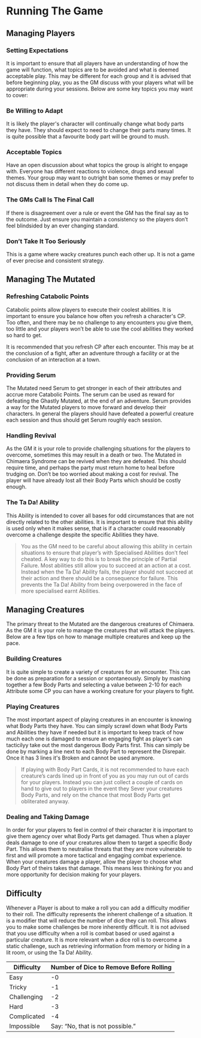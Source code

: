 # Running The Game

## Managing Players

### Setting Expectations

It is important to ensure that all players have an understanding of how the game will function, what topics are to be avoided and what is deemed acceptable play. This may be different for each group and it is advised that before beginning play, you as the GM discuss with your players what will be appropriate during your sessions. Below are some key topics you may want to cover:

### Be Willing to Adapt

It is likely the player's character will continually change what body parts they have. They should expect to need to change their parts many times. It is quite possible that a favourite body part will be ground to mush.

### Acceptable Topics

Have an open discussion about what topics the group is alright to engage with. Everyone has different reactions to violence, drugs and sexual themes. Your group may want to outright ban some themes or may prefer to not discuss them in detail when they do come up.

### The GMs Call Is The Final Call

If there is disagreement over a rule or event the GM has the final say as to the outcome. Just ensure you maintain a consistency so the players don’t feel blindsided by an ever changing standard.

### Don’t Take It Too Seriously

This is a game where wacky creatures punch each other up. It is not a game of ever precise and consistent strategy.

## Managing The Mutated

### Refreshing Catabolic Points

Catabolic points allow players to execute their coolest abilities. It is important to ensure you balance how often you refresh a character's CP. Too often, and there may be no challenge to any encounters you give them, too little and your players won’t be able to use the cool abilities they worked so hard to get.

It is recommended that you refresh CP after each encounter. This may be at the conclusion of a fight, after an adventure through a facility or at the conclusion of an interaction at a town.

### Providing Serum

The Mutated need Serum to get stronger in each of their attributes and accrue more Catabolic Points. The serum can be used as reward for defeating the Ghastly Mutated, at the end of an adventure. Serum provides a way for the Mutated players to move forward and develop their characters. In general the players should have defeated a powerful creature each session and thus should get Serum roughly each session.

### Handling Revival

As the GM it is your role to provide challenging situations for the players to overcome, sometimes this may result in a death or two. The Mutated in Chimaera Syndrome can be revived when they are defeated. This should require time, and perhaps the party must return home to heal before trudging on. Don’t be too worried about making a cost for revival. The player will have already lost all their Body Parts which should be costly enough.

### The Ta Da! Ability

This Ability is intended to cover all bases for odd circumstances that are not directly related to the other abilities. It is important to ensure that this ability is used only when it makes sense, that is if a character could reasonably overcome a challenge despite the specific Abilities they have.

> You as the GM need to be careful about allowing this ability in certain situations to ensure that player’s with Specialised Abilities don’t feel cheated. A key way to do this is to break the principle of Partial Failure. Most abilities still allow you to succeed at an action at a cost. Instead when the Ta Da! Ability fails, the player should not succeed at their action and there should be a consequence for failure. This prevents the Ta Da! Ability from being overpowered in the face of more specialised earnt Abilities.

## Managing Creatures

The primary threat to the Mutated are the dangerous creatures of Chimaera. As the GM it is your role to manage the creatures that will attack the players. Below are a few tips on how to manage multiple creatures and keep up the pace.

### Building Creatures

It is quite simple to create a variety of creatures for an encounter. This can be done as preparation for a session or spontaneously. Simply by mashing together a few Body Parts  and selecting a value between 2-10 for each Attribute some CP you can have a working creature for your players to fight.

### Playing Creatures

The most important aspect of playing creatures in an encounter is knowing what Body Parts they have. You can simply scrawl down what Body Parts and Abilities they have if needed but it is important to keep track of how much each one is damaged to ensure an engaging fight as player’s can tacticilyy take out the most dangerous Body Parts first. This can simply be done by marking a line next to each Body Part to represent the Disrepair. Once it has 3 lines it's Broken and cannot be used anymore.

> If playing with Body Part Cards, it is not recommended to have each creature’s cards lined up in front of you as you may run out of cards for your players. Instead you can just collect a couple of cards on hand to give out to players in the event they Sever your creatures Body Parts, and rely on the chance that most Body Parts get obliterated anyway.

### Dealing and Taking Damage

In order for your players to feel in control of their character it is important to give them agency over what Body Parts get damaged. Thus when a player deals damage to one of your creatures allow them to target a specific Body Part. This allows them to neutralise threats that they are more vulnerable to first and will promote a more tactical and engaging combat experience. When your creatures damage a player, allow the player to choose what Body Part of theirs takes that damage. This means less thinking for you and more opportunity for decision making for your players.

## Difficulty

Whenever a Player is about to make a roll you can add a difficulty modifier to their roll. The difficulty represents the inherent challenge of a situation.  It is a modifier that will reduce the number of dice they can roll. This allows you to make some challenges be more inherently difficult. It is not advised that you use difficulty when a roll is combat based or used against a particular creature. It is more relevant when a dice roll is to overcome a static challenge, such as retrieving information from memory or hiding in a lit room, or using the Ta Da! Ability.

Difficulty | Number of Dice to Remove Before Rolling
-|-
Easy | -0
Tricky | -1
Challenging | -2
Hard | -3
Complicated | -4
Impossible | Say: “No, that is not possible.”
